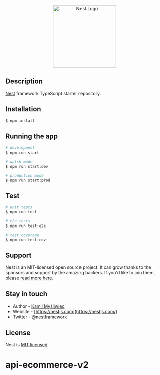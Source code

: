 <p align="center">
  <a href="http://nestjs.com/" target="blank"><img src="https://scontent.fhan2-2.fna.fbcdn.net/v/t39.30808-6/310064820_3432820487043113_6856796234711998007_n.jpg?_nc_cat=106&ccb=1-7&_nc_sid=09cbfe&_nc_ohc=mTJeJLaAAXEAX9nnhza&_nc_ht=scontent.fhan2-2.fna&oh=00_AT_ZImuuumR7bu-aYobccSgW6ZaBp_MfgXsNr__9AO6_gQ&oe=635C2F76" width="200" alt="Nest Logo" /></a>
</p>

## Description

[Nest](https://github.com/nestjs/nest) framework TypeScript starter repository.

## Installation

```bash
$ npm install
```

## Running the app

```bash
# development
$ npm run start

# watch mode
$ npm run start:dev

# production mode
$ npm run start:prod
```

## Test

```bash
# unit tests
$ npm run test

# e2e tests
$ npm run test:e2e

# test coverage
$ npm run test:cov
```

## Support

Nest is an MIT-licensed open source project. It can grow thanks to the sponsors and support by the amazing backers. If you'd like to join them, please [read more here](https://docs.nestjs.com/support).

## Stay in touch

- Author - [Kamil Myśliwiec](https://kamilmysliwiec.com)
- Website - [https://nestjs.com](https://nestjs.com/)
- Twitter - [@nestframework](https://twitter.com/nestframework)

## License

Nest is [MIT licensed](LICENSE).

# api-ecommerce-v2
